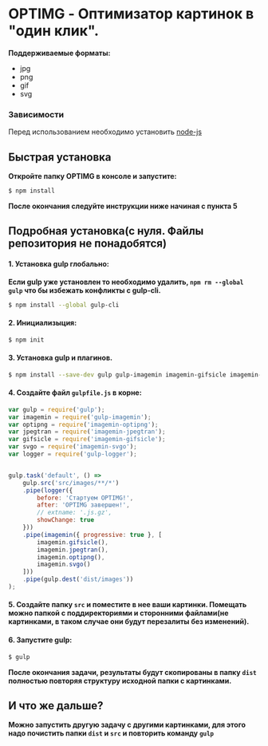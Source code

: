 # OPTIMG - Оптимизатор картинок в "один клик".

__Поддерживаемые форматы:__
+ jpg
+ png
+ gif
+ svg

### Зависимости
Перед использованием необходимо установить [node-js](http://nodejs.org/)

## Быстрая установка

__Откройте папку OPTIMG в консоле и запустите:__
```sh
$ npm install
```
__После окончания следуйте инструкции ниже начиная с пункта 5__

## Подробная установка(с нуля. Файлы репозитория не понадобятся)

#### 1. Установка gulp глобально:

__Если gulp уже установлен то необходимо удалить, `npm rm --global gulp`
что бы избежать конфликты с gulp-cli.__

```sh
$ npm install --global gulp-cli
```

#### 2. Инициализыция:

```sh
$ npm init
```

#### 3. Установка gulp и плагинов.
```sh
$ npm install --save-dev gulp gulp-imagemin imagemin-gifsicle imagemin-jpegtran imagemin-optipng imagemin-svgo gulp-logger
```

#### 4. Создайте файл `gulpfile.js` в корне:

```js
var gulp = require('gulp');
var imagemin = require('gulp-imagemin');
var optipng = require('imagemin-optipng');
var jpegtran = require('imagemin-jpegtran');
var gifsicle = require('imagemin-gifsicle');
var svgo = require('imagemin-svgo');
var logger = require('gulp-logger');


gulp.task('default', () =>
    gulp.src('src/images/**/*')
    .pipe(logger({
        before: 'Стартуем OPTIMG!',
        after: 'OPTIMG завершен!',
        // extname: '.js.gz',
        showChange: true
    }))
    .pipe(imagemin({ progressive: true }, [
        imagemin.gifsicle(),
        imagemin.jpegtran(),
        imagemin.optipng(),
        imagemin.svgo()
    ]))
    .pipe(gulp.dest('dist/images'))
);
```
#### 5. Создайте папку `src`  и поместите в нее ваши картинки. Помещать можно папкой с поддиректориями и сторонними файлами(не картинками, в таком случае они будут перезалиты без изменений).

#### 6. Запустите gulp:

```sh
$ gulp
```

__После окончания задачи, результаты будут скопированы в папку `dist` полностью повторяя структуру исходной папки с картинками.__

## И что же дальше?

__Можно запустить другую задачу с другими картинками, для этого надо почистить папки `dist` и `src` и повторить команду `gulp`__
